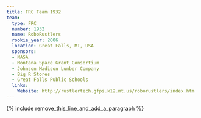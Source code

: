 ```yaml
---
title: FRC Team 1932
team:
  type: FRC
  number: 1932
  name: RoboRustlers
  rookie_year: 2006
  location: Great Falls, MT, USA
  sponsors:
  - NASA
  - Montana Space Grant Consortium
  - Johnson Madison Lumber Company
  - Big R Stores
  - Great Falls Public Schools
  links:
    Website: http://rustlertech.gfps.k12.mt.us/roborustlers/index.htm
---
```


{% include remove_this_line_and_add_a_paragraph %}